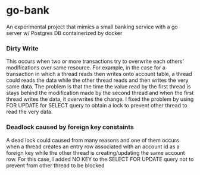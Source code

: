 # go-bank
An experimental project that mimics a small banking service with a go server w/ Postgres DB containerized by docker

### Dirty Write
This occurs when two or more transactions try to overwrite each others' modifications over same resource.
For example, in the case for a transaction in which a thread reads then writes onto account table, a thread could reads the data while the other thread reads and then writes the very same data. The problem is that the time the value read by the first thread is stays behind the modification made by the second thread and when the first thread writes the data, it overwrites the change.
I fixed the problem by using FOR UPDATE for SELECT query to obtain a lock to prevent other thread to read the very data.

### Deadlock caused by foreign key constaints
A dead lock could caused from many reasons and one of them occurs when a thread creates an entry row associated with an account id as a foreign key while the other thread is creating/updating the same account row.
For this case, I added NO KEY to the SELECT FOR UPDATE query not to prevent from other thread to be blocked
